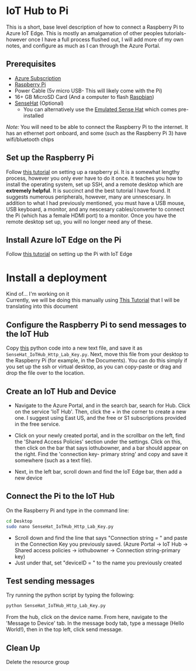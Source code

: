 # IoT Hub to Pi

This is a short, base level description of how to connect a Raspberry Pi to Azure IoT Edge. This is mostly an amalgamation of other peoples tutorials- however once I have a full process flushed out, I will add more of my own notes, and configure as much as I can through the Azure Portal.

## Prerequisites

- [Azure Subscription](https://portal.azure.com) 
- [Raspberry Pi](https://www.raspberrypi.org/products/raspberry-pi-3-model-b/)
- Power Cable (5v micro USB- This will likely come with the Pi)
- 16+ GB MicroSD Card (And a computer to flash [Raspbian](https://www.raspberrypi.org/downloads/raspbian/))
- [SenseHat](https://www.raspberrypi.org/products/sense-hat/) (Optional)
  - You can alternatively use the [Emulated Sense Hat](https://www.raspberrypi.org/blog/sense-hat-emulator/) which comes pre-installed

*Note:* You will need to be able to connect the Raspberry Pi to the internet. It has an ethernet port onboard, and some (such as the Raspberry Pi 3) have wifi/bluetooth chips


## Set up the Raspberry Pi

Follow [this tutorial](https://blog.jongallant.com/2017/11/raspberrypi-setup/) on setting up a raspberry pi. It is a somewhat lengthy process, however you only ever have to do it once. It teaches you how to install the operating system, set up SSH, and a remote desktop which are __extremely helpful__. It is succinct and the best tutorial I have found. It suggests numerous peripherals, however, many are unnescesary. In addition to what I had previously mentioned, you must have a USB mouse, USB keyboard, a monitor, and any nescesary cables/converter to connect the Pi (which has a female HDMI port) to a monitor. Once you have the remote desktop set up, you will no longer need any of these. 

## Install Azure IoT Edge on the Pi

Follow [this tutorial](https://docs.microsoft.com/en-us/azure/iot-edge/how-to-install-iot-edge-linux-arm) on setting up the Pi with IoT Edge

# Install a deployment 

Kind of... I'm working on it <br/>
Currently, we will be doing this manually using [This Tutorial](https://github.com/khilscher/IoTHubPiHackathon/tree/master/3) that I will be translating into this document

## Configure the Raspberry Pi to send messages to the IoT Hub

Copy [this](https://github.com/khilscher/IoTHubPiHackathon/blob/master/SenseHat_IoTHub_Http_Lab_Key.py) python code into a new text file, and save it as `SenseHat_IoTHub_Http_Lab_Key.py`. Next, move this file from your desktop to the Raspberry Pi (for example, in the Documents). You can do this simply if you set up the ssh or virtual desktop, as you can copy-paste or drag and drop the file over to the location.

## Create an IoT Hub and Device

- Navigate to the Azure Portal, and in the search bar, search for Hub. Click on the service 'IoT Hub'. Then, click the + in the corner to create a new one. I suggest using East US, and the free or S1 subscriptions provided in the free service. 

- Click on your newly created portal, and in the scrollbar on the left, find the 'Shared Access Policies' section under the settings. Click on this, then click on the bar that says iothubowner, and a bar should appear on the right. Find the 'connection key- primary string' and copy and save it somewhere (such as a text file). 

- Next, in the left bar, scroll down and find the IoT Edge bar, then add a new device

## Connect the Pi to the IoT Hub 

On the Raspberry Pi and type in the command line:
```sh
cd Desktop
sudo nano SenseHat_IoTHub_Http_Lab_Key.py
```
- Scroll down and find the line that says "Connection string = " and paste in the Connection Key you previously saved. (Azure Portal -> IoT Hub -> Shared access policies -> iothubowner -> Connection string-primary key)
- Just under that, set "deviceID = " to the name you previously created

## Test sending messages

Try running the python script by typing the following:
```sh
python SenseHat_IoTHub_Http_Lab_Key.py
```

From the hub, click on the device name. From here, navigate to the 'Message to Device' tab. In the message body tab, type a message (Hello World!), then in the top left, click send message. 

## Clean Up

Delete the resource group

